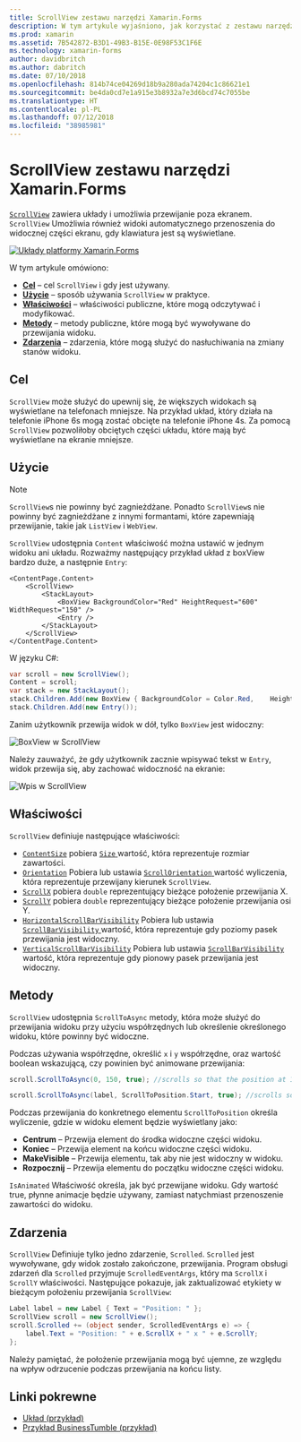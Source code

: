```yaml
---
title: ScrollView zestawu narzędzi Xamarin.Forms
description: W tym artykule wyjaśniono, jak korzystać z zestawu narzędzi Xamarin.Forms ScrollView klasy do przedstawienia układów, który nie mieści się na tylko jeden ekran i zawartości zwolnić miejsce na klawiaturze.
ms.prod: xamarin
ms.assetid: 7B542872-B3D1-49B3-B15E-0E98F53C1F6E
ms.technology: xamarin-forms
author: davidbritch
ms.author: dabritch
ms.date: 07/10/2018
ms.openlocfilehash: 814b74ce04269d18b9a280ada74204c1c86621e1
ms.sourcegitcommit: be4da0cd7e1a915e3b8932a7e3d6bcd74c7055be
ms.translationtype: HT
ms.contentlocale: pl-PL
ms.lasthandoff: 07/12/2018
ms.locfileid: "38985981"
---
```

# <a name="xamarinforms-scrollview"></a>ScrollView zestawu narzędzi Xamarin.Forms

[`ScrollView`](https://developer.xamarin.com/api/type/Xamarin.Forms.ScrollView/) zawiera układy i umożliwia przewijanie poza ekranem. `ScrollView` Umożliwia również widoki automatycznego przenoszenia do widocznej części ekranu, gdy klawiatura jest są wyświetlane.

[![](scroll-view-images/layouts-sml.png "Układy platformy Xamarin.Forms")](scroll-view-images/layouts.png#lightbox "układy platformy Xamarin.Forms")

W tym artykule omówiono:

- **[Cel](#Purpose)**  &ndash; cel `ScrollView` i gdy jest używany.
- **[Użycie](#Usage)**  &ndash; sposób używania `ScrollView` w praktyce.
- **[Właściwości](#Properties)**  &ndash; właściwości publiczne, które mogą odczytywać i modyfikować.
- **[Metody](#Methods)**  &ndash; metody publiczne, które mogą być wywoływane do przewijania widoku.
- **[Zdarzenia](#Events)**  &ndash; zdarzenia, które mogą służyć do nasłuchiwania na zmiany stanów widoku.

## <a name="purpose"></a>Cel

`ScrollView` może służyć do upewnij się, że większych widokach są wyświetlane na telefonach mniejsze. Na przykład układ, który działa na telefonie iPhone 6s mogą zostać obcięte na telefonie iPhone 4s. Za pomocą `ScrollView` pozwoliłoby obciętych części układu, które mają być wyświetlane na ekranie mniejsze.

## <a name="usage"></a>Użycie

> [!NOTE]
> `ScrollView`s nie powinny być zagnieżdżane. Ponadto `ScrollView`s nie powinny być zagnieżdżane z innymi formantami, które zapewniają przewijanie, takie jak `ListView` i `WebView`.

`ScrollView` udostępnia `Content` właściwość można ustawić w jednym widoku ani układu. Rozważmy następujący przykład układ z boxView bardzo duże, a następnie `Entry`:

```xaml
<ContentPage.Content>
    <ScrollView>
        <StackLayout>
            <BoxView BackgroundColor="Red" HeightRequest="600" WidthRequest="150" />
            <Entry />
        </StackLayout>
    </ScrollView>
</ContentPage.Content>
```

W języku C#:

```csharp
var scroll = new ScrollView();
Content = scroll;
var stack = new StackLayout();
stack.Children.Add(new BoxView { BackgroundColor = Color.Red,    HeightRequest = 600, WidthRequest = 600 });
stack.Children.Add(new Entry());
```

Zanim użytkownik przewija widok w dół, tylko `BoxView` jest widoczny:

![](scroll-view-images/scroll-start.png "BoxView w ScrollView")

Należy zauważyć, że gdy użytkownik zacznie wpisywać tekst w `Entry`, widok przewija się, aby zachować widoczność na ekranie:

![](scroll-view-images/scroll-end.png "Wpis w ScrollView")

## <a name="properties"></a>Właściwości

`ScrollView` definiuje następujące właściwości:

- [`ContentSize`](xref:Xamarin.Forms.ScrollView.ContentSizeProperty) pobiera [ `Size` ](xref:Xamarin.Forms.Size) wartość, która reprezentuje rozmiar zawartości.
- [`Orientation`](xref:Xamarin.Forms.ScrollView.OrientationProperty) Pobiera lub ustawia [ `ScrollOrientation` ](xref:Xamarin.Forms.ScrollOrientation) wartość wyliczenia, która reprezentuje przewijany kierunek `ScrollView`.
- [`ScrollX`](xref:Xamarin.Forms.ScrollView.ScrollXProperty) pobiera `double` reprezentujący bieżące położenie przewijania X.
- [`ScrollY`](xref:Xamarin.Forms.ScrollView.ScrollYProperty) pobiera `double` reprezentujący bieżące położenie przewijania osi Y.
- [`HorizontalScrollBarVisibility`](xref:Xamarin.Forms.ScrollView.HorizontalScrollBarVisibilityProperty) Pobiera lub ustawia [ `ScrollBarVisibility` ](xref:Xamarin.Forms.ScrollBarVisibility) wartość, która reprezentuje gdy poziomy pasek przewijania jest widoczny.
- [`VerticalScrollBarVisibility`](xref:Xamarin.Forms.ScrollView.VerticalScrollBarVisibilityProperty) Pobiera lub ustawia [ `ScrollBarVisibility` ](xref:Xamarin.Forms.ScrollBarVisibility) wartość, która reprezentuje gdy pionowy pasek przewijania jest widoczny.

## <a name="methods"></a>Metody

`ScrollView` udostępnia `ScrollToAsync` metody, która może służyć do przewijania widoku przy użyciu współrzędnych lub określenie określonego widoku, które powinny być widoczne.

Podczas używania współrzędne, określić `x` i `y` współrzędne, oraz wartość boolean wskazującą, czy powinien być animowane przewijania:

```csharp
scroll.ScrollToAsync(0, 150, true); //scrolls so that the position at 150px from the top is visible

scroll.ScrollToAsync(label, ScrollToPosition.Start, true); //scrolls so that the label is at the start of the list
```

Podczas przewijania do konkretnego elementu `ScrollToPosition` określa wyliczenie, gdzie w widoku element będzie wyświetlany jako:

- **Centrum** &ndash; Przewija element do środka widoczne części widoku.
- **Koniec** &ndash; Przewija element na końcu widoczne części widoku.
- **MakeVisible** &ndash; Przewija elementu, tak aby nie jest widoczny w widoku.
- **Rozpocznij** &ndash; Przewija elementu do początku widoczne części widoku.

`IsAnimated` Właściwość określa, jak być przewijane widoku. Gdy wartość true, płynne animacje będzie używany, zamiast natychmiast przenoszenie zawartości do widoku.

## <a name="events"></a>Zdarzenia

`ScrollView` Definiuje tylko jedno zdarzenie, `Scrolled`. `Scrolled` jest wywoływane, gdy widok zostało zakończone, przewijania. Program obsługi zdarzeń dla `Scrolled` przyjmuje `ScrolledEventArgs`, który ma `ScrollX` i `ScrollY` właściwości. Następujące pokazuje, jak zaktualizować etykiety w bieżącym położeniu przewijania `ScrollView`:

```csharp
Label label = new Label { Text = "Position: " };
ScrollView scroll = new ScrollView();
scroll.Scrolled += (object sender, ScrolledEventArgs e) => {
    label.Text = "Position: " + e.ScrollX + " x " + e.ScrollY;
};
```

Należy pamiętać, że położenie przewijania mogą być ujemne, ze względu na wpływ odrzucenie podczas przewijania na końcu listy.


## <a name="related-links"></a>Linki pokrewne

- [Układ (przykład)](https://developer.xamarin.com/samples/xamarin-forms/UserInterface/Layout/)
- [Przykład BusinessTumble (przykład)](https://developer.xamarin.com/samples/xamarin-forms/UserInterface/BusinessTumble/)
